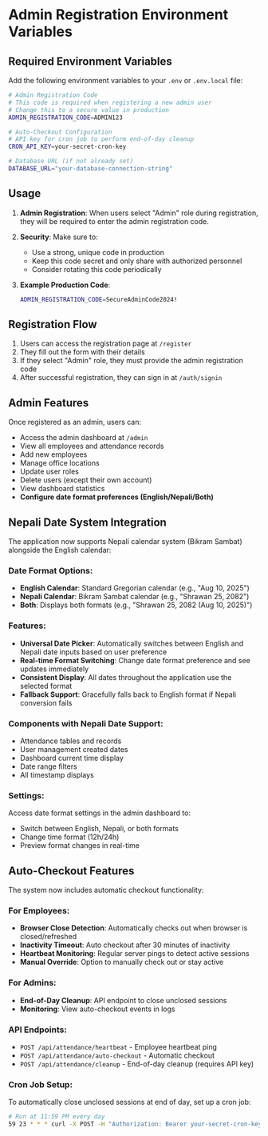 # Admin Registration Environment Variables

## Required Environment Variables

Add the following environment variables to your `.env` or `.env.local` file:

```bash
# Admin Registration Code
# This code is required when registering a new admin user
# Change this to a secure value in production
ADMIN_REGISTRATION_CODE=ADMIN123

# Auto-Checkout Configuration
# API key for cron job to perform end-of-day cleanup
CRON_API_KEY=your-secret-cron-key

# Database URL (if not already set)
DATABASE_URL="your-database-connection-string"
```

## Usage

1. **Admin Registration**: When users select "Admin" role during registration, they will be required to enter the admin registration code.

2. **Security**: Make sure to:
   - Use a strong, unique code in production
   - Keep this code secret and only share with authorized personnel
   - Consider rotating this code periodically

3. **Example Production Code**:
   ```bash
   ADMIN_REGISTRATION_CODE=SecureAdminCode2024!
   ```

## Registration Flow

1. Users can access the registration page at `/register`
2. They fill out the form with their details
3. If they select "Admin" role, they must provide the admin registration code
4. After successful registration, they can sign in at `/auth/signin`

## Admin Features

Once registered as an admin, users can:
- Access the admin dashboard at `/admin`
- View all employees and attendance records
- Add new employees
- Manage office locations
- Update user roles
- Delete users (except their own account)
- View dashboard statistics
- **Configure date format preferences (English/Nepali/Both)**

## Nepali Date System Integration

The application now supports Nepali calendar system (Bikram Sambat) alongside the English calendar:

### Date Format Options:
- **English Calendar**: Standard Gregorian calendar (e.g., "Aug 10, 2025")
- **Nepali Calendar**: Bikram Sambat calendar (e.g., "Shrawan 25, 2082")
- **Both**: Displays both formats (e.g., "Shrawan 25, 2082 (Aug 10, 2025)")

### Features:
- **Universal Date Picker**: Automatically switches between English and Nepali date inputs based on user preference
- **Real-time Format Switching**: Change date format preference and see updates immediately
- **Consistent Display**: All dates throughout the application use the selected format
- **Fallback Support**: Gracefully falls back to English format if Nepali conversion fails

### Components with Nepali Date Support:
- Attendance tables and records
- User management created dates
- Dashboard current time display
- Date range filters
- All timestamp displays

### Settings:
Access date format settings in the admin dashboard to:
- Switch between English, Nepali, or both formats
- Change time format (12h/24h)
- Preview format changes in real-time

## Auto-Checkout Features

The system now includes automatic checkout functionality:

### For Employees:
- **Browser Close Detection**: Automatically checks out when browser is closed/refreshed
- **Inactivity Timeout**: Auto checkout after 30 minutes of inactivity
- **Heartbeat Monitoring**: Regular server pings to detect active sessions
- **Manual Override**: Option to manually check out or stay active

### For Admins:
- **End-of-Day Cleanup**: API endpoint to close unclosed sessions
- **Monitoring**: View auto-checkout events in logs

### API Endpoints:
- `POST /api/attendance/heartbeat` - Employee heartbeat ping
- `POST /api/attendance/auto-checkout` - Automatic checkout
- `POST /api/attendance/cleanup` - End-of-day cleanup (requires API key)

### Cron Job Setup:
To automatically close unclosed sessions at end of day, set up a cron job:
```bash
# Run at 11:59 PM every day
59 23 * * * curl -X POST -H "Authorization: Bearer your-secret-cron-key" http://your-domain/api/attendance/cleanup
```
